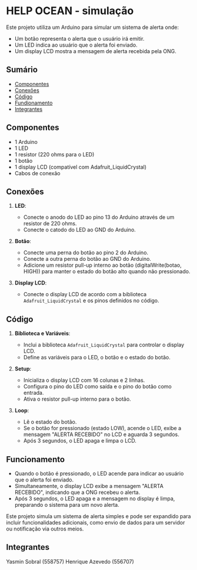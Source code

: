 # HELP OCEAN - simulação

Este projeto utiliza um Arduino para simular um sistema de alerta onde:
- Um botão representa o alerta que o usuário irá emitir.
- Um LED indica ao usuário que o alerta foi enviado.
- Um display LCD mostra a mensagem de alerta recebida pela ONG.

## Sumário
- [Componentes](#componentes)
- [Conexões](#conexões)
- [Código](#código)
- [Fundionamento](#funcionamento)
- [Integrantes](#integrantes)

## Componentes
- 1 Arduino
- 1 LED
- 1 resistor (220 ohms para o LED)
- 1 botão
- 1 display LCD (compatível com Adafruit_LiquidCrystal)
- Cabos de conexão

## Conexões
1. **LED**:
   - Conecte o anodo do LED ao pino 13 do Arduino através de um resistor de 220 ohms.
   - Conecte o catodo do LED ao GND do Arduino.
   
2. **Botão**:
   - Conecte uma perna do botão ao pino 2 do Arduino.
   - Conecte a outra perna do botão ao GND do Arduino.
   - Adicione um resistor pull-up interno ao botão (digitalWrite(botao, HIGH)) para manter o estado do botão alto quando não pressionado.

3. **Display LCD**:
   - Conecte o display LCD de acordo com a biblioteca `Adafruit_LiquidCrystal` e os pinos definidos no código.

## Código
1. **Biblioteca e Variáveis**:
   - Inclui a biblioteca `Adafruit_LiquidCrystal` para controlar o display LCD.
   - Define as variáveis para o LED, o botão e o estado do botão.

2. **Setup**:
   - Inicializa o display LCD com 16 colunas e 2 linhas.
   - Configura o pino do LED como saída e o pino do botão como entrada.
   - Ativa o resistor pull-up interno para o botão.

3. **Loop**:
   - Lê o estado do botão.
   - Se o botão for pressionado (estado LOW), acende o LED, exibe a mensagem "ALERTA RECEBIDO" no LCD e aguarda 3 segundos.
   - Após 3 segundos, o LED apaga e limpa o LCD.

## Funcionamento
- Quando o botão é pressionado, o LED acende para indicar ao usuário que o alerta foi enviado.
- Simultaneamente, o display LCD exibe a mensagem "ALERTA RECEBIDO", indicando que a ONG recebeu o alerta.
- Após 3 segundos, o LED apaga e a mensagem no display é limpa, preparando o sistema para um novo alerta.

Este projeto simula um sistema de alerta simples e pode ser expandido para incluir funcionalidades adicionais, como envio de dados para um servidor ou notificação via outros meios.

## Integrantes

Yasmin Sobral (558757)
Henrique Azevedo (556707)
